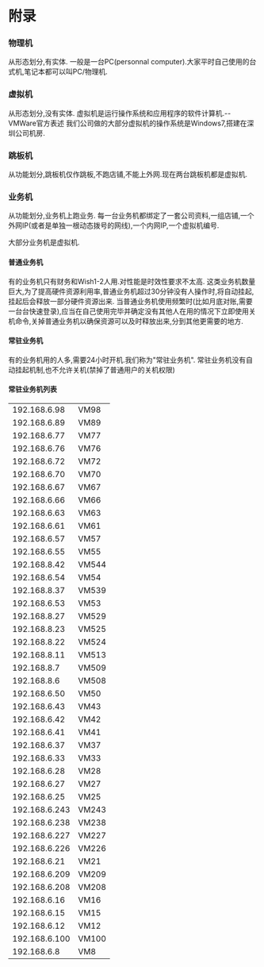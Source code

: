 # 附录

### 物理机
从形态划分,有实体.
一般是一台PC(personnal computer).大家平时自己使用的台式机,笔记本都可以叫PC/物理机.

### 虚拟机
从形态划分,没有实体.
虚拟机是运行操作系统和应用程序的软件计算机.--VMWare官方表述
我们公司做的大部分虚拟机的操作系统是Windows7,搭建在深圳公司机房.

### 跳板机
从功能划分,跳板机仅作跳板,不跑店铺,不能上外网.现在两台跳板机都是虚拟机.

### 业务机
从功能划分,业务机上跑业务.
每一台业务机都绑定了一套公司资料,一组店铺,一个外网IP(或者是单独一根动态拨号的网线),一个内网IP,一个虚拟机编号.

大部分业务机是虚拟机.

#### 普通业务机
有的业务机只有财务和Wish1-2人用.对性能是时效性要求不太高.
这类业务机数量巨大,为了提高硬件资源利用率,普通业务机超过30分钟没有人操作时,将自动挂起,挂起后会释放一部分硬件资源出来.
当普通业务机使用频繁时(比如月底对账,需要一台台快速登录),应当在自己使用完毕并确定没有其他人在用的情况下立即使用关机命令,关掉普通业务机以确保资源可以及时释放出来,分到其他更需要的地方.


#### 常驻业务机
有的业务机用的人多,需要24小时开机.我们称为"常驻业务机".
常驻业务机没有自动挂起机制,也不允许关机(禁掉了普通用户的关机权限)


#### 常驻业务机列表
<table>
	<tr><td>192.168.6.98</td><td>VM98</td></tr>
	<tr><td>192.168.6.89</td><td>VM89</td></tr>
	<tr><td>192.168.6.77</td><td>VM77</td></tr>
	<tr><td>192.168.6.76</td><td>VM76</td></tr>
	<tr><td>192.168.6.72</td><td>VM72</td></tr>
	<tr><td>192.168.6.70</td><td>VM70</td></tr>
	<tr><td>192.168.6.67</td><td>VM67</td></tr>
	<tr><td>192.168.6.66</td><td>VM66</td></tr>
	<tr><td>192.168.6.63</td><td>VM63</td></tr>
	<tr><td>192.168.6.61</td><td>VM61</td></tr>
	<tr><td>192.168.6.57</td><td>VM57</td></tr>
	<tr><td>192.168.6.55</td><td>VM55</td></tr>
	<tr><td>192.168.8.42</td><td>VM544</td></tr>
	<tr><td>192.168.6.54</td><td>VM54</td></tr>
	<tr><td>192.168.8.37</td><td>VM539</td></tr>
	<tr><td>192.168.6.53</td><td>VM53</td></tr>
	<tr><td>192.168.8.27</td><td>VM529</td></tr>
	<tr><td>192.168.8.23</td><td>VM525</td></tr>
	<tr><td>192.168.8.22</td><td>VM524</td></tr>
	<tr><td>192.168.8.11</td><td>VM513</td></tr>
	<tr><td>192.168.8.7</td><td>VM509</td></tr>
	<tr><td>192.168.8.6</td><td>VM508</td></tr>
	<tr><td>192.168.6.50</td><td>VM50</td></tr>
	<tr><td>192.168.6.43</td><td>VM43</td></tr>
	<tr><td>192.168.6.42</td><td>VM42</td></tr>
	<tr><td>192.168.6.41</td><td>VM41</td></tr>
	<tr><td>192.168.6.37</td><td>VM37</td></tr>
	<tr><td>192.168.6.33</td><td>VM33</td></tr>
	<tr><td>192.168.6.28</td><td>VM28</td></tr>
	<tr><td>192.168.6.27</td><td>VM27</td></tr>
	<tr><td>192.168.6.25</td><td>VM25</td></tr>
	<tr><td>192.168.6.243</td><td>VM243</td></tr>
	<tr><td>192.168.6.238</td><td>VM238</td></tr>
	<tr><td>192.168.6.227</td><td>VM227</td></tr>
	<tr><td>192.168.6.226</td><td>VM226</td></tr>
	<tr><td>192.168.6.21</td><td>VM21</td></tr>
	<tr><td>192.168.6.209</td><td>VM209</td></tr>
	<tr><td>192.168.6.208</td><td>VM208</td></tr>
	<tr><td>192.168.6.16</td><td>VM16</td></tr>
	<tr><td>192.168.6.15</td><td>VM15</td></tr>
	<tr><td>192.168.6.12</td><td>VM12</td></tr>
	<tr><td>192.168.6.100</td><td>VM100</td></tr>
	<tr><td>192.168.6.8</td><td>VM8</td></tr>
</table>

